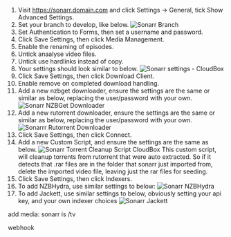 1. Visit https://sonarr.domain.com and click Settings -> General, tick Show Advanced Settings.
2. Set your branch to develop, like below.
![Sonarr Branch](http://i.imgur.com/Ygmgwjj.png)
3. Set Authentication to Forms, then set a username and password.
4. Click Save Settings, then click Media Management.
5. Enable the renaming of episodes.
6. Untick anaalyse video files.
7. Untick use hardlinks instead of copy.
8. Your settings should look similar to below.
![Sonarr settings - CloudBox](http://i.imgur.com/kIHcg1q.png)
9. Click Save Settings, then click Download Client.
10. Enable remove on completed download handling.
11. Add a new nzbget downloader, ensure the settings are the same or similar as below, replacing the user/password with your own.
![Sonarr NZBGet Downloader](http://i.imgur.com/7CMeNL7.png)
12. Add a new rutorrent downloader, ensure the settings are the same or similar as below, replacing the user/password with your own.
![Sonarrr Rutorrent Downloader](http://i.imgur.com/TRVUMVB.png)
13. Click Save Settings, then click Connect.
14. Add a new Custom Script, and ensure the settings are the same as below.
![Sonarr Torrent Cleanup Script CloudBox](http://i.imgur.com/mLEaA4X.png)
This custom script, will cleanup torrents from rutorrent that were auto extracted. So if it detects that .rar files are in the folder that sonarr just imported from, delete the imported video file, leaving just the rar files for seeding.
15. Click Save Settings, then click Indexers.
16. To add NZBHydra, use similar settings to below: 
![Sonarr NZBHydra](http://i.imgur.com/005uFSC.png)
17. To add Jackett, use similar settings to below, obviously setting your api key, and your own indexer choices
![Sonarr Jackett](http://i.imgur.com/3v9yAXj.png)

add media:
sonarr is /tv



webhook
